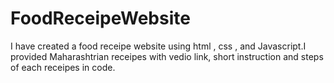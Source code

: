 # FoodReceipeWebsite
I have created a food receipe website using html , css , and Javascript.I provided  Maharashtrian receipes with vedio link, short instruction and steps of each receipes in code.
